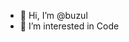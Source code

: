 - 👋 Hi, I’m @buzul
- 👀 I’m interested in Code

<!---
buzul/buzul is a ✨ special ✨ repository because its `README.md` (this file) appears on your GitHub profile.
You can click the Preview link to take a look at your changes.
--->
